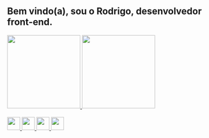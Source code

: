 ## Bem vindo(a), sou o Rodrigo, desenvolvedor front-end.
<div align="center" style="display:inline">
  <a href="https://github.com/roweizenmann">
  <img height="170em" src="https://github-readme-stats.vercel.app/api?username=roweizenmann&show_icons=true&theme=tokyonight&include_all_commits=true&count_private=true"/>
  <img height="170em" src="https://github-readme-stats.vercel.app/api/top-langs/?username=roweizenmann&layout=compact&langs_count=7&theme=tokyonight"/>
</div>
<div style="display: inline_block"><br>
<img src="https://cdn.jsdelivr.net/gh/devicons/devicon/icons/html5/html5-original.svg" widht="40" height="30"/>
   <img src="https://cdn.jsdelivr.net/gh/devicons/devicon/icons/css3/css3-original.svg" widht="40" height="30"/>
   <img src="https://cdn.jsdelivr.net/gh/devicons/devicon/icons/javascript/javascript-original.svg" widht="40" height="30"/>
   <img src="https://cdn.jsdelivr.net/gh/devicons/devicon/icons/bootstrap/bootstrap-plain.svg"  widht="40" height="30"/>
</div>
